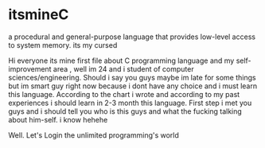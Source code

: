 # itsmineC
a procedural and general-purpose language that provides low-level access to system memory. its my cursed

Hi everyone its mine first file about C programming language and my self-improvement area , well im 24 and i student of computer sciences/engineering. Should i say you guys maybe im late for some things but im smart guy right now because i dont have any choice and i must learn this language.
According to the chart i wrote and according to my past experiences i should learn in 2-3 month this language.
First step i met you guys and i should tell you who is this guys and what the fucking talking about him-self. i know hehehe

Well. Let's Login the unlimited programming's world
